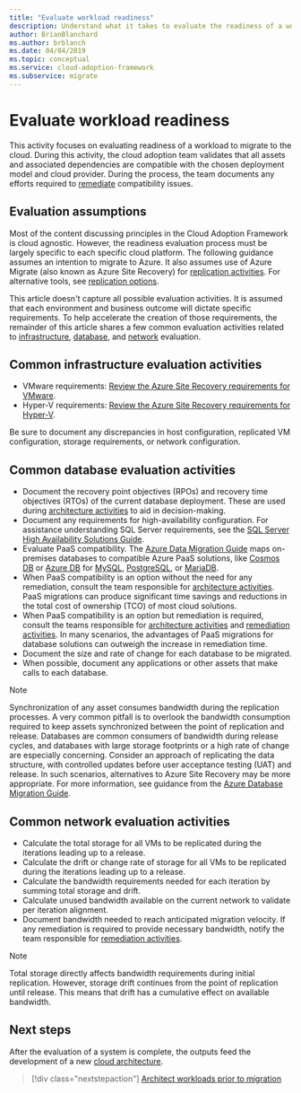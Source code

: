 ```yaml
---
title: "Evaluate workload readiness"
description: Understand what it takes to evaluate the readiness of a workload to migrate to the cloud. You'll learn how to validate all assets and associated dependencies.
author: BrianBlanchard
ms.author: brblanch
ms.date: 04/04/2019
ms.topic: conceptual
ms.service: cloud-adoption-framework
ms.subservice: migrate
---
```


# Evaluate workload readiness

This activity focuses on evaluating readiness of a workload to migrate to the cloud. During this activity, the cloud adoption team validates that all assets and associated dependencies are compatible with the chosen deployment model and cloud provider. During the process, the team documents any efforts required to [remediate](../migrate/remediate.md) compatibility issues.

## Evaluation assumptions

Most of the content discussing principles in the Cloud Adoption Framework is cloud agnostic. However, the readiness evaluation process must be largely specific to each specific cloud platform. The following guidance assumes an intention to migrate to Azure. It also assumes use of Azure Migrate (also known as Azure Site Recovery) for [replication activities](../migrate/replicate.md). For alternative tools, see [replication options](../migrate/replicate-options.md).

This article doesn't capture all possible evaluation activities. It is assumed that each environment and business outcome will dictate specific requirements. To help accelerate the creation of those requirements, the remainder of this article shares a few common evaluation activities related to [infrastructure](#common-infrastructure-evaluation-activities), [database](#common-database-evaluation-activities), and [network](#common-network-evaluation-activities) evaluation.

## Common infrastructure evaluation activities

- VMware requirements: [Review the Azure Site Recovery requirements for VMware](https://docs.microsoft.com/azure/site-recovery/vmware-physical-azure-support-matrix).
- Hyper-V requirements: [Review the Azure Site Recovery requirements for Hyper-V](https://docs.microsoft.com/azure/site-recovery/hyper-v-azure-support-matrix).

Be sure to document any discrepancies in host configuration, replicated VM configuration, storage requirements, or network configuration.

## Common database evaluation activities

- Document the recovery point objectives (RPOs) and recovery time objectives (RTOs) of the current database deployment. These are used during [architecture activities](./architect.md) to aid in decision-making.
- Document any requirements for high-availability configuration. For assistance understanding SQL Server requirements, see the [SQL Server High Availability Solutions Guide](https://docs.microsoft.com/sql/sql-server/failover-clusters/high-availability-solutions-sql-server).
- Evaluate PaaS compatibility. The [Azure Data Migration Guide](https://datamigration.microsoft.com) maps on-premises databases to compatible Azure PaaS solutions, like [Cosmos DB](https://docs.microsoft.com/azure/cosmos-db) or [Azure DB](https://docs.microsoft.com/azure/sql-database) for [MySQL](https://docs.microsoft.com/azure/mysql), [PostgreSQL](https://docs.microsoft.com/azure/postgresql), or [MariaDB](https://docs.microsoft.com/azure/mariadb).
- When PaaS compatibility is an option without the need for any remediation, consult the team responsible for [architecture activities](./architect.md). PaaS migrations can produce significant time savings and reductions in the total cost of ownership (TCO) of most cloud solutions.
- When PaaS compatibility is an option but remediation is required, consult the teams responsible for [architecture activities](./architect.md) and [remediation activities](../migrate/remediate.md). In many scenarios, the advantages of PaaS migrations for database solutions can outweigh the increase in remediation time.
- Document the size and rate of change for each database to be migrated.
- When possible, document any applications or other assets that make calls to each database.

> [!NOTE]
> Synchronization of any asset consumes bandwidth during the replication processes. A very common pitfall is to overlook the bandwidth consumption required to keep assets synchronized between the point of replication and release. Databases are common consumers of bandwidth during release cycles, and databases with large storage footprints or a high rate of change are especially concerning. Consider an approach of replicating the data structure, with controlled updates before user acceptance testing (UAT) and release. In such scenarios, alternatives to Azure Site Recovery may be more appropriate. For more information, see guidance from the [Azure Database Migration Guide](https://datamigration.microsoft.com).

## Common network evaluation activities

- Calculate the total storage for all VMs to be replicated during the iterations leading up to a release.
- Calculate the drift or change rate of storage for all VMs to be replicated during the iterations leading up to a release.
- Calculate the bandwidth requirements needed for each iteration by summing total storage and drift.
- Calculate unused bandwidth available on the current network to validate per iteration alignment.
- Document bandwidth needed to reach anticipated migration velocity. If any remediation is required to provide necessary bandwidth, notify the team responsible for [remediation activities](../migrate/remediate.md).

> [!NOTE]
> Total storage directly affects bandwidth requirements during initial replication. However, storage drift continues from the point of replication until release. This means that drift has a cumulative effect on available bandwidth.

## Next steps

After the evaluation of a system is complete, the outputs feed the development of a new [cloud architecture](./architect.md).

> [!div class="nextstepaction"]
> [Architect workloads prior to migration](./architect.md)
